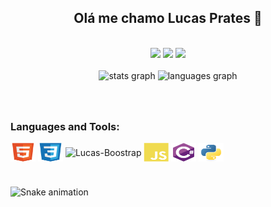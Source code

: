 <h2 align="center">Olá me chamo Lucas Prates 👋</h2>
  <br>
<div align="center">
    <a href="https://www.instagram.com/prateslr/" target="_blank"><img src="https://img.shields.io/badge/-Instagram-%23E4405F?style=for-the-badge&logo=instagram&logoColor=white" target="_blank"></a>
    <a href = "mailto:lucas.rprates077@gmail.com"><img src="https://img.shields.io/badge/-Gmail-%23333?style=for-the-badge&logo=gmail&logoColor=white" target="_blank"></a>
    <a href = "https://www.linkedin.com/me?trk=p_mwlite_me_notifications-secondary_nav"><img src="https://img.shields.io/badge/LinkedIn-0077B5?style=for-the-badge&logo=linkedin&logoColor=white" target="_blank"></a>
 </div>

<br>
<div align="center">
  <img src="https://github-readme-stats.vercel.app/api?username=pratestech&hide_title=false&hide_rank=false&show_icons=true&include_all_commits=true&count_private=true&disable_animations=false&theme=dark&locale=en&hide_border=false&order=1" height="180em" alt="stats graph"  />
  <img src="https://github-readme-stats.vercel.app/api/top-langs?username=pratestech&locale=en&hide_title=false&layout=compact&card_width=320&langs_count=12&theme=dark&hide_border=false&order=2" height="180em" alt="languages graph"  />
</div>

###
</br>

  <div style="display: inline_block">
  <h3 align="left">Languages and Tools:</h3>
  <img align="center" alt="Lucas-HTML" height="30" width="40" src="https://raw.githubusercontent.com/devicons/devicon/master/icons/html5/html5-original.svg">
  <img align="center" alt="Lucas-CSS" height="30" width="40" src="https://raw.githubusercontent.com/devicons/devicon/master/icons/css3/css3-original.svg">
  <img align="center" alt="Lucas-Boostrap" height="30" width="40" src="https://cdn.jsdelivr.net/gh/devicons/devicon/icons/bootstrap/bootstrap-original-wordmark.svg" />
  <img align="center" alt="Lucas-Js" height="30" width="40" src="https://raw.githubusercontent.com/devicons/devicon/master/icons/javascript/javascript-plain.svg">
  <img align="center" alt="Lucas-Csharp" height="30" width="40" src="https://raw.githubusercontent.com/devicons/devicon/master/icons/csharp/csharp-original.svg">
  <img align="center" alt="Lucas-Python" height="30" width="40" src="https://raw.githubusercontent.com/devicons/devicon/master/icons/python/python-original.svg">

###  

<br clear="both">

<img src="https://raw.githubusercontent.com/pratestech/pratestech/output/snake.svg" alt="Snake animation" />

###

